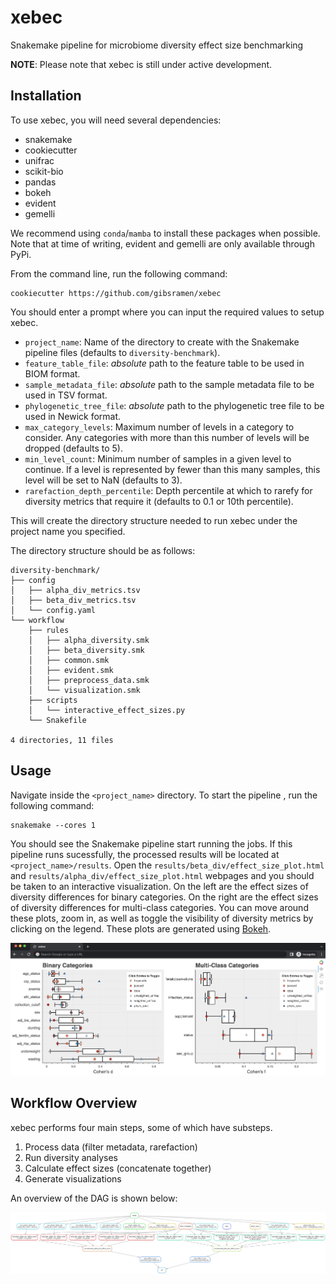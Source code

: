 # xebec

Snakemake pipeline for microbiome diversity effect size benchmarking

**NOTE**: Please note that xebec is still under active development.

## Installation

To use xebec, you will need several dependencies:

* snakemake
* cookiecutter
* unifrac
* scikit-bio
* pandas
* bokeh
* evident
* gemelli

We recommend using `conda`/`mamba` to install these packages when possible.
Note that at time of writing, evident and gemelli are only available through PyPi.

From the command line, run the following command:

```
cookiecutter https://github.com/gibsramen/xebec
```

You should enter a prompt where you can input the required values to setup xebec.

* `project_name`: Name of the directory to create with the Snakemake pipeline files (defaults to `diversity-benchmark`).
* `feature_table_file`: *absolute* path to the feature table to be used in BIOM format.
* `sample_metadata_file`: *absolute* path to the sample metadata file to be used in TSV format.
* `phylogenetic_tree_file`: *absolute* path to the phylogenetic tree file to be used in Newick format.
* `max_category_levels`: Maximum number of levels in a category to consider. Any categories with more than this number of levels will be dropped (defaults to 5).
* `min_level_count`: Minimum number of samples in a given level to continue. If a level is represented by fewer than this many samples, this level will be set to NaN (defaults to 3).
* `rarefaction_depth_percentile`: Depth percentile at which to rarefy for diversity metrics that require it (defaults to 0.1 or 10th percentile).

This will create the directory structure needed to run xebec under the project name you specified.

The directory structure should be as follows:

```
diversity-benchmark/
├── config
│   ├── alpha_div_metrics.tsv
│   ├── beta_div_metrics.tsv
│   └── config.yaml
└── workflow
    ├── rules
    │   ├── alpha_diversity.smk
    │   ├── beta_diversity.smk
    │   ├── common.smk
    │   ├── evident.smk
    │   ├── preprocess_data.smk
    │   └── visualization.smk
    ├── scripts
    │   └── interactive_effect_sizes.py
    └── Snakefile

4 directories, 11 files
```

## Usage

Navigate inside the `<project_name>` directory.
To start the pipeline , run the following command:

```
snakemake --cores 1
```

You should see the Snakemake pipeline start running the jobs.
If this pipeline runs sucessfully, the processed results will be located at `<project_name>/results`.
Open the `results/beta_div/effect_size_plot.html` and `results/alpha_div/effect_size_plot.html` webpages and you should be taken to an interactive visualization.
On the left are the effect sizes of diversity differences for binary categories.
On the right are the effect sizes of diversity differences for multi-class categories.
You can move around these plots, zoom in, as well as toggle the visibility of diversity metrics by clicking on the legend.
These plots are generated using [Bokeh](https://github.com/bokeh/bokeh).

![Bokeh](imgs/bokeh.png)

## Workflow Overview

xebec performs four main steps, some of which have substeps.

1. Process data (filter metadata, rarefaction)
2. Run diversity analyses
3. Calculate effect sizes (concatenate together)
4. Generate visualizations

An overview of the DAG is shown below:

![xebec DAG](imgs/dag.png)
